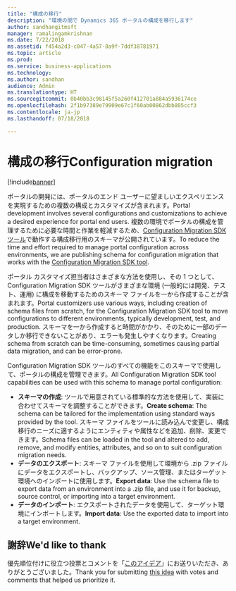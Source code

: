 ```yaml
---
title: "構成の移行"
description: "環境の間で Dynamics 365 ポータルの構成を移行します"
author: sandhangitmsft
manager: ramalingamkrishnan
ms.date: 7/22/2018
ms.assetid: f454a2d3-c047-4a57-8a9f-7ddf38781971
ms.topic: article
ms.prod: 
ms.service: business-applications
ms.technology: 
ms.author: sandhan
audience: Admin
ms.translationtype: HT
ms.sourcegitcommit: 0b40bb3c98145f5a260f412701a884a5936174ce
ms.openlocfilehash: 2f1b97389e79909e67c1f60ab00862dbb805ccf3
ms.contentlocale: ja-jp
ms.lasthandoff: 07/18/2018

---
```

# <a name="configuration-migration"></a><span data-ttu-id="af7c8-103">構成の移行</span><span class="sxs-lookup"><span data-stu-id="af7c8-103">Configuration migration</span></span>

[!include[banner](../../../includes/banner.md)]


<span data-ttu-id="af7c8-104">ポータルの開発には、ポータルのエンド ユーザーに望ましいエクスペリエンスを実現するための複数の構成とカスタマイズが含まれます。</span><span class="sxs-lookup"><span data-stu-id="af7c8-104">Portal development involves several configurations and customizations to achieve a desired experience for portal end users.</span></span> <span data-ttu-id="af7c8-105">複数の環境でポータルの構成を管理するために必要な時間と作業を軽減するため、[Configuration Migration SDK ツール](https://technet.microsoft.com/library/dn647421.aspx)で動作する構成移行用のスキーマが公開されています。</span><span class="sxs-lookup"><span data-stu-id="af7c8-105">To reduce the time and effort required to manage portal configuration across environments, we are publishing schema for configuration migration that works with the [Configuration Migration SDK tool](https://technet.microsoft.com/library/dn647421.aspx).</span></span>

<span data-ttu-id="af7c8-106">ポータル カスタマイズ担当者はさまざまな方法を使用し、その 1 つとして、Configuration Migration SDK ツールがさまざまな環境 (一般的には開発、テスト、運用) に構成を移動するためのスキーマ ファイルを一から作成することが含まれます。</span><span class="sxs-lookup"><span data-stu-id="af7c8-106">Portal customizers use various ways, including creation of schema files from scratch, for the Configuration Migration SDK tool to move configurations to different environments, typically development, test, and production.</span></span> <span data-ttu-id="af7c8-107">スキーマを一から作成すると時間がかかり、そのために一部のデータしか移行できないことがあり、エラーも発生しやすくなります。</span><span class="sxs-lookup"><span data-stu-id="af7c8-107">Creating schema from scratch can be time-consuming, sometimes causing partial data migration, and can be error-prone.</span></span>

<span data-ttu-id="af7c8-108">Configuration Migration SDK ツールのすべての機能をこのスキーマで使用して、ポータルの構成を管理できます。</span><span class="sxs-lookup"><span data-stu-id="af7c8-108">All Configuration Migration SDK tool capabilities can be used with this schema to manage portal configuration:</span></span>

 - <span data-ttu-id="af7c8-109">**スキーマの作成**: ツールで用意されている標準的な方法を使用して、実装に合わせてスキーマを調整することができます。</span><span class="sxs-lookup"><span data-stu-id="af7c8-109">**Create schema**: The schema can be tailored for the implementation using standard ways provided by the tool.</span></span> <span data-ttu-id="af7c8-110">スキーマ ファイルをツールに読み込んで変更し、構成移行のニーズに適するようにエンティティや属性などを追加、削除、変更できます。</span><span class="sxs-lookup"><span data-stu-id="af7c8-110">Schema files can be loaded in the tool and altered to add, remove, and modify entities, attributes, and so on to suit configuration migration needs.</span></span>
 - <span data-ttu-id="af7c8-111">**データのエクスポート**: スキーマ ファイルを使用して環境から .zip ファイルにデータをエクスポートし、バックアップ、ソース管理、またはターゲット環境へのインポートに使用します。</span><span class="sxs-lookup"><span data-stu-id="af7c8-111">**Export data**: Use the schema file to export data from an environment into a .zip file, and use it for backup, source control, or importing into a target environment.</span></span>
 - <span data-ttu-id="af7c8-112">**データのインポート**: エクスポートされたデータを使用して、ターゲット環境にインポートします。</span><span class="sxs-lookup"><span data-stu-id="af7c8-112">**Import data**: Use the exported data to import into a target environment.</span></span>

<!--
### Who uses this feature
This feature is intended for administrators and customizers who need to migrate their portal configuration between environments.
## Status
### Development status
Generally available
#### Target timeframe
October 2018
### Availability
Cloud
### Regional availability
Global
-->

## <a name="wed-like-to-thank"></a><span data-ttu-id="af7c8-113">謝辞</span><span class="sxs-lookup"><span data-stu-id="af7c8-113">We'd like to thank</span></span>

<span data-ttu-id="af7c8-114">優先順位付けに役立つ投票とコメントを「[このアイデア](https://experience.dynamics.com/ideas/idea/?ideaid=b75ece29-1481-e611-80c1-00155d460f3c)」にお送りいただき、ありがとうございました。</span><span class="sxs-lookup"><span data-stu-id="af7c8-114">Thank you for submitting [this idea](https://experience.dynamics.com/ideas/idea/?ideaid=b75ece29-1481-e611-80c1-00155d460f3c) with votes and comments that helped us prioritize it.</span></span>


